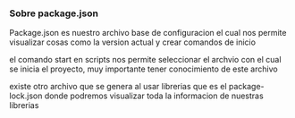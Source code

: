  ### Sobre package.json


  Package.json es nuestro archivo base de configuracion el cual nos permite visualizar cosas como la version actual y crear comandos de inicio

   el comando start en scripts nos permite seleccionar el archvio con el cual se inicia el proyecto, muy importante tener conocimiento de este archivo

   existe otro archivo que se genera al usar librerias que es el package-lock.json donde podremos visualizar toda la informacion de nuestras librerias